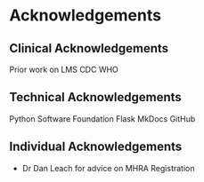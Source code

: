 # Acknowledgements

## Clinical Acknowledgements

Prior work on LMS
CDC
WHO

## Technical Acknowledgements

Python Software Foundation
Flask
MkDocs
GitHub

## Individual Acknowledgements

* Dr Dan Leach for advice on MHRA Registration